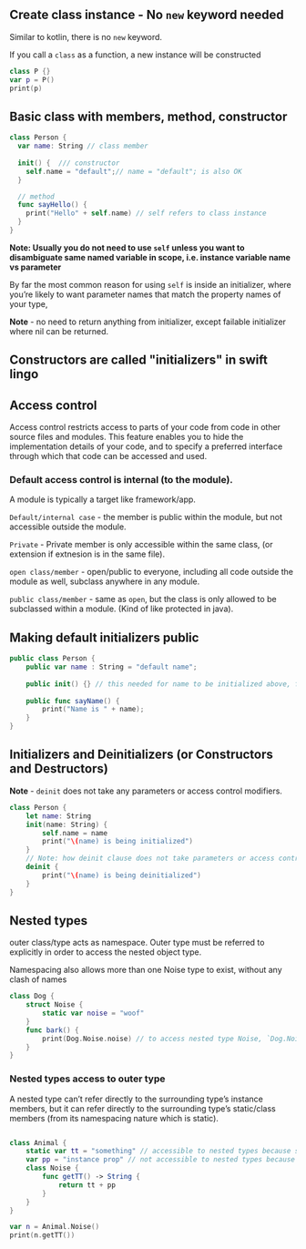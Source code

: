 
## Create class instance - No `new` keyword needed 

Similar to kotlin, there is no `new` keyword.

If you call a `class` as a function, a new instance will be constructed

```swift
class P {}
var p = P()
print(p)
```

## Basic class with members, method, constructor

```swift
class Person {
  var name: String // class member
  
  init() {  /// constructor
    self.name = "default";// name = "default"; is also OK
  }

  // method
  func sayHello() {
    print("Hello" + self.name) // self refers to class instance
  }
}
```


**Note: Usually you do not need to use `self` unless you want to disambiguate same named variable in scope, i.e. instance variable name vs parameter**

By far the most common reason for using `self` is inside an initializer,
 where you’re likely to want parameter names that match the property names of your type,

**Note** - no need to return anything from initializer, except failable initializer where nil can be returned.


## Constructors are called "initializers" in swift lingo

## Access control

Access control restricts access to parts of your code from code in other source files and modules. This feature enables you to hide the implementation details of your code, and to specify a preferred interface through which that code can be accessed and used.

### Default access control is internal (to the module).

A module is typically a target like framework/app.

`Default/internal case` - the member is public within the module, but not accessible outside the module.

`Private` - Private member is only accessible within the same class, (or extension if extnesion is in the same file).

`open class/member` - open/public to everyone, including all code outside the module as well, subclass anywhere in any module.

`public class/member` - same as `open`, but the class is only allowed to be subclassed within a module. (Kind of like protected in java).

## Making default initializers public

```swift
public class Person {
    public var name : String = "default name";
    
    public init() {} // this needed for name to be initialized above, for a public class
    
    public func sayName() {
        print("Name is " + name);
    }
}
```

## Initializers and Deinitializers (or Constructors and Destructors)

**Note** - `deinit` does not take any parameters or access control modifiers.

```swift
class Person {
    let name: String
    init(name: String) {
        self.name = name
        print("\(name) is being initialized")
    }
    // Note: how deinit clause does not take parameters or access control modifiers
    deinit {
        print("\(name) is being deinitialized")
    }
}
```

## Nested types

outer class/type acts as namespace.
Outer type must be referred to explicitly in order to access the nested object type.

Namespacing also allows more than one Noise type to exist, without any clash of names

```swift
class Dog {
    struct Noise {
        static var noise = "woof"
    }
    func bark() {
        print(Dog.Noise.noise) // to access nested type Noise, `Dog.Noise` must be used
    }
}
```

### Nested types access to outer type

A nested type can’t refer directly to the surrounding type’s instance members, but it can refer directly to the surrounding type’s static/class members (from its namespacing nature which is static).

```swift

class Animal {
    static var tt = "something" // accessible to nested types because static
    var pp = "instance prop" // not accessible to nested types because instance property
    class Noise {
        func getTT() -> String {
            return tt + pp
        }
    }
}

var n = Animal.Noise()
print(n.getTT())

```




